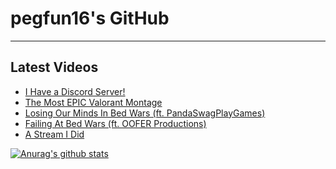 # pegfun16's GitHub

---

## Latest Videos
<!-- YOUTUBE:START -->
- [I Have a Discord Server!](https://www.youtube.com/watch?v=-lXDJvfJlsw)
- [The Most EPIC Valorant Montage](https://www.youtube.com/watch?v=doRw4VUSnzA)
- [Losing Our Minds In Bed Wars (ft. PandaSwagPlayGames)](https://www.youtube.com/watch?v=t862McI1ktk)
- [Failing At Bed Wars (ft. OOFER Productions)](https://www.youtube.com/watch?v=Qx5zMHCg_zU)
- [A Stream I Did](https://www.youtube.com/watch?v=T7GIwry61oE)
<!-- YOUTUBE:END -->

[![Anurag's github stats](https://github-readme-stats.vercel.app/api?username=pegfun16&show_icons=true&hide_border=true)](https://github.com/anuraghazra/github-readme-stats)